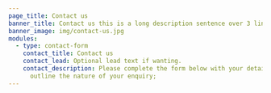 ```yaml
---
page_title: Contact us
banner_title: Contact us this is a long description sentence over 3 lines
banner_image: img/contact-us.jpg
modules:
  - type: contact-form
    contact_title: Contact us
    contact_lead: Optional lead text if wanting.
    contact_description: Please complete the form below with your details and
      outline the nature of your enquiry;
---
```

